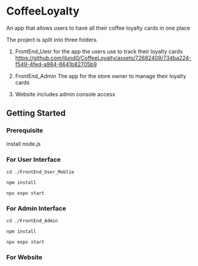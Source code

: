 # CoffeeLoyalty

An app that allows users to have all their coffee loyalty cards in one place


The project is split into three folders.

1. FrontEnd_Uesr
   for the app the users use to track their loyalty cards
   https://github.com/jlund0/CoffeeLoyalty/assets/72682409/734ba224-f549-4fed-a984-6641b82705b9

2. FrontEnd_Admin
   The app for the store owner to manage their loyalty cards
   

4. Website
   includes admin console access
   

## Getting Started

### Prerequisite

install node.js

### For User Interface

`cd ./FrontEnd_User_Moblie`

`npm install`

`npx expo start`

### For Admin Interface

`cd ./FrontEnd_Admin`

`npm install`

`npx expo start`

### For Website


